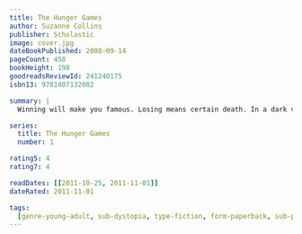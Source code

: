 ```yaml
---
title: The Hunger Games
author: Suzanne Collins
publisher: Scholastic
image: cover.jpg
dateBookPublished: 2008-09-14
pageCount: 458
bookHeight: 198
goodreadsReviewId: 241240175
isbn13: 9781407132082

summary: |
  Winning will make you famous. Losing means certain death. In a dark vision of the near future, twelve boys and twelve girls are forced to appear in a live TV show called the Hunger Games. There is only one rule: kill or be killed.  When sixteen-year-old Katniss Everdeen steps forward to take her sister's place in the games, she sees it as a death sentence. But Katniss has been close to death before. For her, survival is second nature.

series:
  title: The Hunger Games
  number: 1

rating5: 4
rating7: 4

readDates: [[2011-10-25, 2011-11-01]]
dateRated: 2011-11-01

tags:
  [genre-young-adult, sub-dystopia, type-fiction, form-paperback, sub-poverty]
---
```

